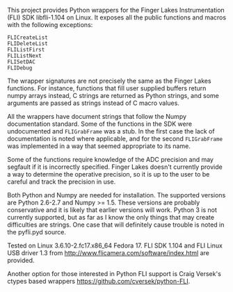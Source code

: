 This project provides Python wrappers for the Finger Lakes Instrumentation
(FLI) SDK libfli-1.104 on Linux. It exposes all the public functions and
macros with the following exceptions:

    FLICreateList
    FLIDeleteList
    FLIListFirst
    FLIListNext
    FLISetDAC
    FLIDebug

The wrapper signatures are not precisely the same as the Finger Lakes
functions. For instance, functions that fill user supplied buffers return
numpy arrays instead, C strings are returned as Python strings, and some
arguments are passed as strings instead of C macro values.

All the wrappers have document strings that follow the Numpy documentation
standard. Some of the functions in the SDK were undocumented and
`FLIGrabFrame` was a stub. In the first case the lack of documentation is
noted where applicable, and for the second `FLIGrabFrame` was implemented
in a way that seemed appropriate to its name.

Some of the functions require knowledge of the ADC precision and may
segfault if it is incorrectly specified. Finger Lakes doesn't currently
provide a way to determine the operative precision, so it is up to the user
to be careful and track the precision in use.

Both Python and Numpy are needed for installation. The supported versions
are Python 2.6-2.7 and Numpy >= 1.5. These versions are probably
conservative and it is likely that earlier versions will work. Python 3 is
not currently supported, but as far as I know the only things that may
create difficulties are strings. One case that will definitely cause
trouble is noted in the pyfli.pyd source.

Tested on Linux 3.6.10-2.fc17.x86\_64 Fedora 17. FLI SDK 1.104 and FLI
Linux USB driver 1.3 from http://www.flicamera.com/software/index.html are
provided.

Another option for those interested in Python FLI support is Craig Versek's
ctypes based wrappers https://github.com/cversek/python-FLI.

